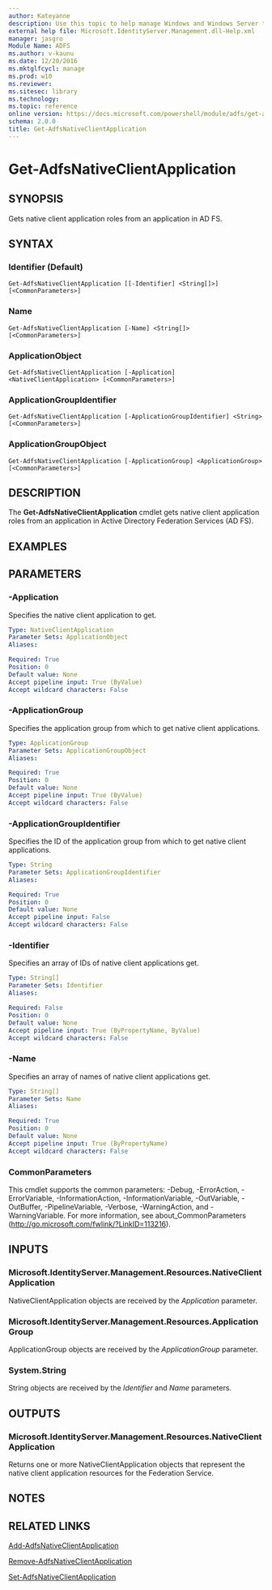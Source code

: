 ```yaml
---
author: Kateyanne
description: Use this topic to help manage Windows and Windows Server technologies with Windows PowerShell.
external help file: Microsoft.IdentityServer.Management.dll-Help.xml
manager: jasgro
Module Name: ADFS
ms.author: v-kaunu
ms.date: 12/20/2016
ms.mktglfcycl: manage
ms.prod: w10
ms.reviewer: 
ms.sitesec: library
ms.technology: 
ms.topic: reference
online version: https://docs.microsoft.com/powershell/module/adfs/get-adfsnativeclientapplication?view=windowsserver2022-ps&wt.mc_id=ps-gethelp
schema: 2.0.0
title: Get-AdfsNativeClientApplication
---
```


# Get-AdfsNativeClientApplication

## SYNOPSIS
Gets native client application roles from an application in AD FS.

## SYNTAX

### Identifier (Default)
```
Get-AdfsNativeClientApplication [[-Identifier] <String[]>] [<CommonParameters>]
```

### Name
```
Get-AdfsNativeClientApplication [-Name] <String[]> [<CommonParameters>]
```

### ApplicationObject
```
Get-AdfsNativeClientApplication [-Application] <NativeClientApplication> [<CommonParameters>]
```

### ApplicationGroupIdentifier
```
Get-AdfsNativeClientApplication [-ApplicationGroupIdentifier] <String> [<CommonParameters>]
```

### ApplicationGroupObject
```
Get-AdfsNativeClientApplication [-ApplicationGroup] <ApplicationGroup> [<CommonParameters>]
```

## DESCRIPTION
The **Get-AdfsNativeClientApplication** cmdlet gets native client application roles from an application in Active Directory Federation Services (AD FS).

## EXAMPLES

## PARAMETERS

### -Application
Specifies the native client application to get.

```yaml
Type: NativeClientApplication
Parameter Sets: ApplicationObject
Aliases: 

Required: True
Position: 0
Default value: None
Accept pipeline input: True (ByValue)
Accept wildcard characters: False
```

### -ApplicationGroup
Specifies the application group from which to get native client applications.

```yaml
Type: ApplicationGroup
Parameter Sets: ApplicationGroupObject
Aliases: 

Required: True
Position: 0
Default value: None
Accept pipeline input: True (ByValue)
Accept wildcard characters: False
```

### -ApplicationGroupIdentifier
Specifies the ID of the application group from which to get native client applications.

```yaml
Type: String
Parameter Sets: ApplicationGroupIdentifier
Aliases: 

Required: True
Position: 0
Default value: None
Accept pipeline input: False
Accept wildcard characters: False
```

### -Identifier
Specifies an array of IDs of native client applications get.

```yaml
Type: String[]
Parameter Sets: Identifier
Aliases: 

Required: False
Position: 0
Default value: None
Accept pipeline input: True (ByPropertyName, ByValue)
Accept wildcard characters: False
```

### -Name
Specifies an array of names of native client applications get.

```yaml
Type: String[]
Parameter Sets: Name
Aliases: 

Required: True
Position: 0
Default value: None
Accept pipeline input: True (ByPropertyName)
Accept wildcard characters: False
```

### CommonParameters
This cmdlet supports the common parameters: -Debug, -ErrorAction, -ErrorVariable, -InformationAction, -InformationVariable, -OutVariable, -OutBuffer, -PipelineVariable, -Verbose, -WarningAction, and -WarningVariable. For more information, see about_CommonParameters (http://go.microsoft.com/fwlink/?LinkID=113216).

## INPUTS

### Microsoft.IdentityServer.Management.Resources.NativeClientApplication

NativeClientApplication objects are received by the *Application* parameter.

### Microsoft.IdentityServer.Management.Resources.ApplicationGroup

ApplicationGroup objects are received by the *ApplicationGroup* parameter.

### System.String

String objects are received by the *Identifier* and *Name* parameters.

## OUTPUTS

### Microsoft.IdentityServer.Management.Resources.NativeClientApplication

Returns one or more NativeClientApplication objects that represent the native client application resources for the Federation Service.

## NOTES

## RELATED LINKS

[Add-AdfsNativeClientApplication](./Add-AdfsNativeClientApplication.md)

[Remove-AdfsNativeClientApplication](./Remove-AdfsNativeClientApplication.md)

[Set-AdfsNativeClientApplication](./Set-AdfsNativeClientApplication.md)

